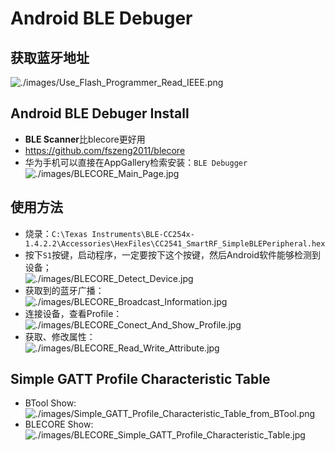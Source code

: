 # Android BLE Debuger

## 获取蓝牙地址

![./images/Use_Flash_Programmer_Read_IEEE.png](./images/Use_Flash_Programmer_Read_IEEE.png)

## Android BLE Debuger Install

* **BLE Scanner**比blecore更好用
* https://github.com/fszeng2011/blecore
* 华为手机可以直接在AppGallery检索安装：`BLE Debugger`  
  ![./images/BLECORE_Main_Page.jpg](./images/BLECORE_Main_Page.jpg)

## 使用方法

* 烧录：`C:\Texas Instruments\BLE-CC254x-1.4.2.2\Accessories\HexFiles\CC2541_SmartRF_SimpleBLEPeripheral.hex`
* 按下`S1`按键，启动程序，一定要按下这个按键，然后Android软件能够检测到设备；  
  ![./images/BLECORE_Detect_Device.jpg](./images/BLECORE_Detect_Device.jpg)
* 获取到的蓝牙广播：  
  ![./images/BLECORE_Broadcast_Information.jpg](./images/BLECORE_Broadcast_Information.jpg)
* 连接设备，查看Profile：  
  ![./images/BLECORE_Conect_And_Show_Profile.jpg](./images/BLECORE_Conect_And_Show_Profile.jpg)
* 获取、修改属性：  
  ![./images/BLECORE_Read_Write_Attribute.jpg](./images/BLECORE_Read_Write_Attribute.jpg)

## Simple GATT Profile Characteristic Table

* BTool Show:  
  ![./images/Simple_GATT_Profile_Characteristic_Table_from_BTool.png](./images/Simple_GATT_Profile_Characteristic_Table_from_BTool.png)
* BLECORE Show:  
  ![./images/BLECORE_Simple_GATT_Profile_Characteristic_Table.jpg](./images/BLECORE_Simple_GATT_Profile_Characteristic_Table.jpg)
